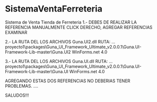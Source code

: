# SistemaVentaFerreteria
Sistema de Venta Tienda de Ferreteria
1.- DEBES DE REALIZAR LA REFERENCIA MANUALMENTE 
    CLICK DERECHO, AGREGAR REFERENCIAS 
    EXAMINAR 

2.- LA RUTA DEL LOS ARCHIVOS Guna.UI2.dll
    RUTA:  ... proyecto1\packages\Guna_UI_Framework_Ultimate_v2.0.0.1\Guna.UI-Framework-Lib-master\Guna.UI2 WinForms\.net 4.0

3.- LA RUTA DEL LOS ARCHIVOS Guna.UI.dll
    RUTA:  ... proyecto1\packages\Guna_UI_Framework_Ultimate_v2.0.0.1\Guna.UI-Framework-Lib-master\Guna.UI WinForms\.net 4.0

AGREGANDO ESTAS DOS REFERENCIAS NO DEBERIAS TENER PROBLEMAS. ....

SALUDOS!!!